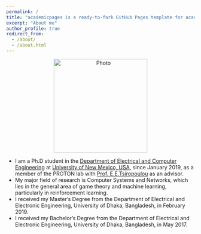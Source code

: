 ```yaml
---
permalink: /
title: "academicpages is a ready-to-fork GitHub Pages template for academic personal websites"
excerpt: "About me"
author_profile: true
redirect_from: 
  - /about/
  - /about.html
---
```


<p align="center">
  <img src="https://nafisirtija.github.io/images/unm-ece-logo.png" alt="Photo" style="width: 250px;"/> 
</p>

* I am a Ph.D student in the [Department of Electrical and Computer Engineering](http://www.ece.unm.edu) at [University of New Mexico, USA](http://www.unm.edu), since January 2019, as a member of the PROTON lab with [Prof. E.E.Tsiropoulou](http://ece-research.unm.edu/tsiropoulou/index.html) as an advisor. 
* My major field of research is Computer Systems and Networks, which lies in the general area of game theory and machine learning, particularly in reinforcement learning. 
* I received my Master’s Degree from the Department of Electrical and Electronic Engineering, University of Dhaka, Bangladesh, in February 2019.
* I received my Bachelor’s Degree from the Department of Electrical and Electronic Engineering, University of Dhaka, Bangladesh, in May 2017.